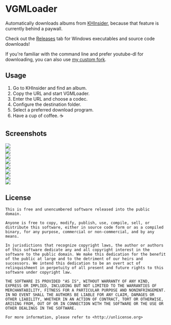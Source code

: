 # VGMLoader

Automatically downloads albums from [KHInsider](https://downloads.khinsider.com/), because that feature is currently behind a paywall.

Check out the [Releases](https://github.com/TheLastZombie/VGMLoader/releases) tab for Windows executables and source code downloads!

If you're familiar with the command line and prefer youtube-dl for downloading, you can also use [my custom fork](https://github.com/TheLastZombie/youtube-dl/tree/khinsider).

## Usage

1. Go to KHInsider and find an album.
2. Copy the URL and start VGMLoader.
3. Enter the URL and choose a codec.
4. Configure the destination folder.
5. Select a preferred download program.
6. Have a cup of coffee. ☕️

## Screenshots

![](https://share.dmca.gripe/78HrAWm1Q8rFdq8v.png)  
![](https://share.dmca.gripe/aTOMfyScYx37fVKt.png)  
![](https://share.dmca.gripe/gdxz1aN57GJNJZUP.png)  
![](https://share.dmca.gripe/hqmANHHeSq4EV69H.png)  
![](https://share.dmca.gripe/kCP38kA2DUucMbrN.png)  
![](https://share.dmca.gripe/sIb2DSo2nir5E3Xb.png)  
![](https://share.dmca.gripe/EuFYUNF9ZUtVzf51.png)  
![](https://share.dmca.gripe/8vvJj61Ni6CQQC9E.png)

## License

```
This is free and unencumbered software released into the public domain.

Anyone is free to copy, modify, publish, use, compile, sell, or
distribute this software, either in source code form or as a compiled
binary, for any purpose, commercial or non-commercial, and by any
means.

In jurisdictions that recognize copyright laws, the author or authors
of this software dedicate any and all copyright interest in the
software to the public domain. We make this dedication for the benefit
of the public at large and to the detriment of our heirs and
successors. We intend this dedication to be an overt act of
relinquishment in perpetuity of all present and future rights to this
software under copyright law.

THE SOFTWARE IS PROVIDED "AS IS", WITHOUT WARRANTY OF ANY KIND,
EXPRESS OR IMPLIED, INCLUDING BUT NOT LIMITED TO THE WARRANTIES OF
MERCHANTABILITY, FITNESS FOR A PARTICULAR PURPOSE AND NONINFRINGEMENT.
IN NO EVENT SHALL THE AUTHORS BE LIABLE FOR ANY CLAIM, DAMAGES OR
OTHER LIABILITY, WHETHER IN AN ACTION OF CONTRACT, TORT OR OTHERWISE,
ARISING FROM, OUT OF OR IN CONNECTION WITH THE SOFTWARE OR THE USE OR
OTHER DEALINGS IN THE SOFTWARE.

For more information, please refer to <http://unlicense.org>
```
